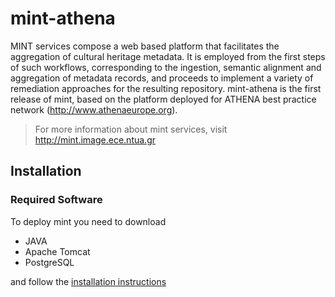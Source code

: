 # mint-athena

MINT services compose a web based platform that facilitates the aggregation of cultural heritage metadata. It is employed from the first steps of such workflows, corresponding to the ingestion, semantic alignment and aggregation of metadata records, and proceeds to implement a variety of remediation approaches for the resulting repository. mint-athena is the first release of mint,  based on the platform deployed for ATHENA best practice network (http://www.athenaeurope.org).

>For more information about mint services, visit http://mint.image.ece.ntua.gr

## Installation

### Required Software
To deploy mint you need to download

* JAVA 
* Apache Tomcat
* PostgreSQL

and follow the [installation instructions](http://mint.image.ece.ntua.gr/redmine/projects/mint/wiki/Mint_Installation_instructions)

